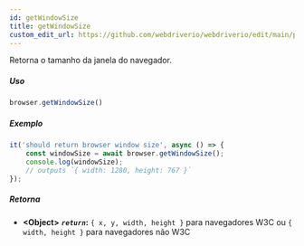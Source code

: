 ```yaml
---
id: getWindowSize
title: getWindowSize
custom_edit_url: https://github.com/webdriverio/webdriverio/edit/main/packages/webdriverio/src/commands/browser/getWindowSize.ts
---
```


Retorna o tamanho da janela do navegador.

##### Uso

```js
browser.getWindowSize()
```

##### Exemplo

```js title="getWindowSize.js"
it('should return browser window size', async () => {
    const windowSize = await browser.getWindowSize();
    console.log(windowSize);
    // outputs `{ width: 1280, height: 767 }`
});
```

##### Retorna

- **&lt;Object&gt;**
            **<code><var>return</var></code>:**  `{ x, y, width, height }` para navegadores W3C ou `{ width, height }` para navegadores não W3C